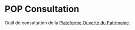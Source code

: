 # POP Consultation
Outil de consultation de la [Plateforme Ouverte du Patrimoine](http://pop.culture.gouv.fr/).
